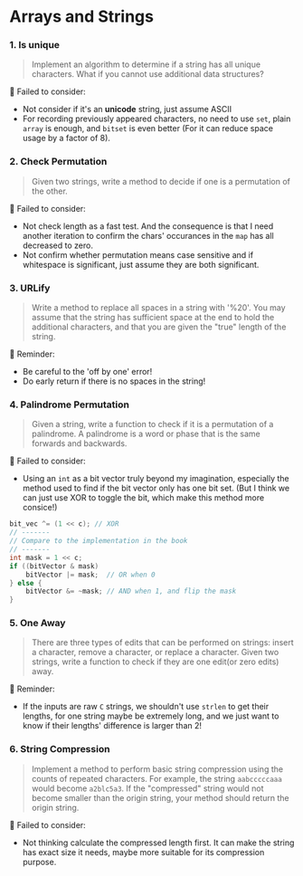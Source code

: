 # Arrays and Strings

### 1. Is unique

> Implement an algorithm to determine if a string has all unique characters. What if you cannot use additional data structures?

🔨 Failed to consider:

-   Not consider if it's an **unicode** string, just assume ASCII
-   For recording previously appeared characters, no need to use `set`, plain `array` is enough, and `bitset` is even better (For it can reduce space usage by a factor of 8).

### 2. Check Permutation

> Given two strings, write a method to decide if one is a permutation of the other.

🔨 Failed to consider:

-   Not check length as a fast test. And the consequence is that I need another iteration to confirm the chars' occurances in the `map` has all decreased to zero.
-   Not confirm whether permutation means case sensitive and if whitespace is significant, just assume they are both significant.

### 3. URLify

> Write a method to replace all spaces in a string with '%20'. You may assume that the string has sufficient space at the end to hold the additional characters, and that you are given the "true" length of the string.

📝 Reminder:

-   Be careful to the 'off by one' error!
-   Do early return if there is no spaces in the string!

### 4. Palindrome Permutation

> Given a string, write a function to check if it is a permutation of a palindrome. A palindrome is a word or phase that is the same forwards and backwards.

🔨 Failed to consider:

-   Using an `int` as a bit vector truly beyond my imagination, especially the method used to find if the bit vector only has one bit set. (But I think we can just use XOR to toggle the bit, which make this method more consice!)

```c++
bit_vec ^= (1 << c); // XOR
// -------
// Compare to the implementation in the book
// -------
int mask = 1 << c;
if ((bitVector & mask)
    bitVector |= mask;  // OR when 0
} else {
    bitVector &= ~mask; // AND when 1, and flip the mask
}
```

### 5. One Away

> There are three types of edits that can be performed on strings: insert a character, remove a character, or replace a character. Given two strings, write a function to check if they are one edit(or zero edits) away.

📝 Reminder:

-   If the inputs are raw `C` strings, we shouldn't use `strlen` to get their lengths, for one string maybe be extremely long, and we just want to know if their lengths' difference is larger than 2!

### 6. String Compression

> Implement a method to perform basic string compression using the counts of repeated characters. For example, the string `aabcccccaaa` would become `a2blc5a3`. If the "compressed" string would not become smaller than the origin string, your method should return the origin string.

🔨 Failed to consider:

-   Not thinking calculate the compressed length first. It can make the string has exact size it needs, maybe more suitable for its compression purpose.
